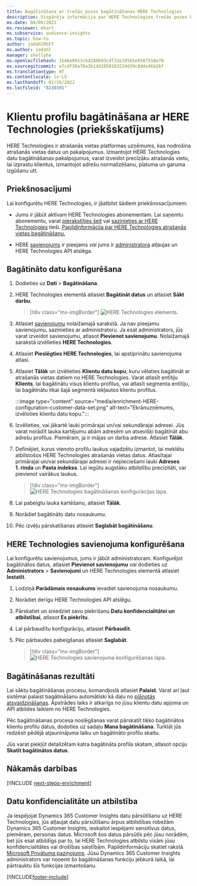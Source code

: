 ```yaml
---
title: Bagātināšana ar trešās puses bagātināšanas HERE Technologies
description: Vispārēja informācija par HERE Technologies trešās puses bagātināšanu.
ms.date: 04/09/2021
ms.reviewer: mhart
ms.subservice: audience-insights
ms.topic: how-to
author: jodahlMSFT
ms.author: jodahl
manager: shellyha
ms.openlocfilehash: 1b46e8913c6d288b93cdf32e195b5e9387916e70
ms.sourcegitcommit: e7cdf36a78a2b1dd2850183224d39c8dde46b26f
ms.translationtype: HT
ms.contentlocale: lv-LV
ms.lasthandoff: 02/16/2022
ms.locfileid: "8230391"
---
```

# <a name="enrichment-of-customer-profiles-with-here-technologies-preview"></a>Klientu profilu bagātināšana ar HERE Technologies (priekšskatījums)

HERE Technologies ir atrašanās vietas platformas uzņēmums, kas nodrošina atrašanās vietas datus un pakalpojumus. Izmantojot HERE Technologies datu bagātināšanas pakalpojumus, varat izveidot precīzāku atrašanās vietu, lai izprastu klientus, izmantojot adrešu normalizēšanu, platuma un garuma izgūšanu utt.

## <a name="prerequisites"></a>Priekšnosacījumi

Lai konfigurētu HERE Technologies, ir jāatbilst šādiem priekšnosacījumiem:

- Jums ir jābūt aktīvam HERE Technologies abonementam. Lai saņemtu abonementu, varat [pierakstīties šeit](https://developer.here.com/sign-up?utm_medium=referral&utm_source=Microsoft-Dynamics-CI&create=Freemium-Basic) vai [sazinieties ar HERE Technologies](https://developer.here.com/help?utm_medium=referral&utm_source=Microsoft-Dynamics-CI#how-can-we-help-you) tieši. [Papildinformācija par HERE Technologies atrašanās vietas bagātināšanu.](https://developer.here.com/location-enrichment?cid=Dev-MicrosoftDynamics-DB-0-Dev-&utm_source=MicrosoftDynamics&utm_medium=referral&utm_campaign=Online_Dev_ReferralMicrosoft)

- HERE [savienojums](connections.md) ir pieejams *vai* jums ir [administratora](permissions.md#administrator) atļaujas un HERE Technologies API atslēga.

## <a name="configure-the-enrichment"></a>Bagātināto datu konfigurēšana

1. Dodieties uz **Dati** > **Bagātināšana**. 

1. HERE Technologies elementā atlasiet **Bagātināt datus** un atlasiet **Sākt darbu**.

   > [!div class="mx-imgBorder"]
   > ![HERE Technologies elements.](media/HERE-tile.png "HERE Technologies elements")

1. Atlasiet [savienojumu](connections.md) nolaižamajā sarakstā. Ja nav pieejamu savienojumu, sazinieties ar administratoru. Ja esat administrators, jūs varat izveidot savienojumu, atlasot **Pievienot savienojumu**. Nolaižamajā sarakstā izvēlieties **HERE Technologies**. 

1. Atlasiet **Pieslēgties HERE Technologies**, lai apstiprinātu savienojuma atlasi.

1.  Atlasiet **Tālāk** un izvēlieties **Klientu datu kopu**, kuru vēlaties bagātināt ar atrašanās vietas datiem no HERE Technologies. Varat atlasīt entītiju **Klients**, lai bagātinātu visus klientu profilus, vai atlasīt segmenta entītiju, lai bagātinātu tikai šajā segmentā iekļautos klientu profilus.

    :::image type="content" source="media/enrichment-HERE-configuration-customer-data-set.png" alt-text="Ekrānuzņēmums, izvēloties klientu datu kopu.":::

1. Izvēlieties, vai jākartē lauki primārajai un/vai sekundārajai adresei. Jūs varat norādīt lauka kartējumu abām adresēm un atsevišķi bagātināt abu adrešu profilus. Piemēram, ja ir mājas un darba adrese. Atlasiet **Tālāk**.

1. Definējiet, kurus vienoto profilu laukus vajadzētu izmantot, lai meklētu atbilstošos HERE Technologies atrašanās vietas datus. Atlasītajai primārajai un/vai sekundārajai adresei ir nepieciešami lauki **Adreses 1. rinda** un **Pasta indekss**. Lai iegūtu augstāku atbilstību precizitāti, var pievienot vairākus laukus.

   > [!div class="mx-imgBorder"]
   > ![HERE Technologies bagātināšanas konfigurācijas lapa.](media/enrichment-HERE-configuration.png "HERE Technologies bagātināšanas konfigurācijas lapa")

1. Lai pabeigtu lauka kartēšanu, atlasiet **Tālāk**.

1. Norādiet bagātināto datu nosaukumu. 

1. Pēc izvēļu pārskatīšanas atlasiet **Saglabāt bagātināšanu**.

## <a name="configure-the-connection-for-here-technologies"></a>HERE Technologies savienojuma konfigurēšana 

Lai konfigurētu savienojumus, jums ir jābūt administratoram. Konfigurējot bagātinātos datus, atlasiet **Pievienot savienojumu** *vai* dodieties uz **Administrators** > **Savienojumi** un HERE Technologies elementā atlasiet **Iestatīt**.

1. Lodziņā **Parādāmais nosaukums** ievadiet savienojuma nosaukumu.

1. Norādiet derīgu HERE Technologies API atslēgu.

1. Pārskatiet un sniedziet savu piekrišanu **Datu konfidencialitātei un atbilstībai**, atlasot **Es piekrītu**.

1. Lai pārbaudītu konfigurāciju, atlasiet **Pārbaudīt**.

1. Pēc pārbaudes pabeigšanas atlasiet **Saglabāt**.

   > [!div class="mx-imgBorder"]
   > ![HERE Technologies savienojuma konfigurēšanas lapa.](media/enrichment-HERE-connection.png "HERE Technologies savienojuma konfigurēšanas lapa")

## <a name="enrichment-results"></a>Bagātināšanas rezultāti

Lai sāktu bagātināšanas procesu, komandjoslā atlasiet **Palaist**. Varat arī ļaut sistēmai palaist bagātināšanu automātiski kā daļu no [plānotās atsvaidzināšanas](system.md#schedule-tab). Apstrādes laiks ir atkarīgs no jūsu klientu datu apjoma un API atbildes laikiem no HERE Technologies.

Pēc bagātināšanas procesa noslēgšanas varat pārskatīt tikko bagātinātos klientu profilu datus, dodoties uz sadaļu **Mana bagātināšana**. Turklāt jūs redzēsit pēdējā atjauninājuma laiku un bagātināto profilu skaitu.

Jūs varat piekļūt detalizētam katra bagātināta profila skatam, atlasot opciju **Skatīt bagātinātos datus**.

## <a name="next-steps"></a>Nākamās darbības

[!INCLUDE [next-steps-enrichment](../includes/next-steps-enrichment.md)]

## <a name="data-privacy-and-compliance"></a>Datu konfidencialitāte un atbilstība

Ja iespējojat Dynamics 365 Customer Insights datu pārsūtīšanu uz HERE Technologies, jūs atļaujat datu pārsūtīšanu ārpus atbilstības robežām Dynamics 365 Customer Insights, ieskaitot iespējami sensitīvus datus, piemēram, personas datus. Microsoft šos datus pārsūtīs pēc jūsu norādēm, bet jūs esat atbildīgs par to, lai HERE Technologies atbilstu visām jūsu konfidencialitātes vai drošības saistībām. Papildinformāciju skatiet rakstā [Microsoft Privātuma paziņojums](https://go.microsoft.com/fwlink/?linkid=396732).
Jūsu Dynamics 365 Customer Insights administrators var noņemt šo bagātināšanas funkciju jebkurā laikā, lai pārtrauktu šīs funkcijas izmantošanu.


[!INCLUDE[footer-include](../includes/footer-banner.md)]
